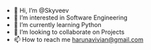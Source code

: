 - 👋 Hi, I’m @Skyveev
- 👀 I’m interested in Software Engineering
- 🌱 I’m currently learning Python
- 💞️ I’m looking to collaborate on Projects
- 📫 How to reach me harunavivian@gmail.com

<!---
Skyveev/Skyveev is a ✨ special ✨ repository because its `README.md` (this file) appears on your GitHub profile.
You can click the Preview link to take a look at your changes.
--->
